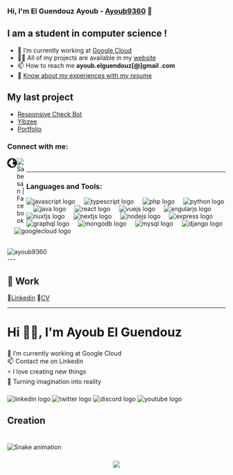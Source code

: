 ### Hi, I'm El Guendouz Ayoub - [Ayoub9360][website] 👋

## I am a student in computer science !

- 🔭 I’m currently working at [Google Cloud](https://cloud.google.com/?hl=fr)
- 👨‍💻 All of my projects are available in my [website][website]
- 📫 How to reach me **ayoub.elguendouz[@]gmail .com**
- 📄 [Know about my experiences with my resume][cv]

## My last project
- [Responsive Check Bot](https://github.com/ayoub9360/responsive-bot-check)
- [Yibzee][yibzee]
- [Portfolio][website]

### Connect with me:

[<img align="left" alt="Sabesan" width="22px" src="https://raw.githubusercontent.com/iconic/open-iconic/master/svg/globe.svg" />][website]
[<img align="left" alt="Sabesan | Facebook" width="22px" src="https://cdn.jsdelivr.net/npm/simple-icons@v3/icons/linkedin.svg" />][linkedin]

<br />

---

### Languages and Tools:
<div align="left">
  <img src="https://skillicons.dev/icons?i=js" height="40" alt="javascript logo"  />
  <img width="12" />
  <img src="https://skillicons.dev/icons?i=ts" height="40" alt="typescript logo"  />
  <img width="12" />
  <img src="https://skillicons.dev/icons?i=php" height="40" alt="php logo"  />
  <img width="12" />
  <img src="https://skillicons.dev/icons?i=py" height="40" alt="python logo"  />
  <img width="12" />
  <img src="https://skillicons.dev/icons?i=java" height="40" alt="java logo"  />
  <img width="12" />
  <img src="https://skillicons.dev/icons?i=react" height="40" alt="react logo"  />
  <img width="12" />
  <img src="https://skillicons.dev/icons?i=vue" height="40" alt="vuejs logo"  />
  <img width="12" />
  <img src="https://skillicons.dev/icons?i=angular" height="40" alt="angularjs logo"  />
  <img width="12" />
  <img src="https://skillicons.dev/icons?i=nuxtjs" height="40" alt="nuxtjs logo"  />
  <img width="12" />
  <img src="https://skillicons.dev/icons?i=nextjs" height="40" alt="nextjs logo"  />
  <img width="12" />
  <img src="https://skillicons.dev/icons?i=nodejs" height="40" alt="nodejs logo"  />
  <img width="12" />
  <img src="https://skillicons.dev/icons?i=express" height="40" alt="express logo"  />
  <img width="12" />
  <img src="https://skillicons.dev/icons?i=graphql" height="40" alt="graphql logo"  />
  <img width="12" />
  <img src="https://skillicons.dev/icons?i=mongodb" height="40" alt="mongodb logo"  />
  <img width="12" />
  <img src="https://skillicons.dev/icons?i=mysql" height="40" alt="mysql logo"  />
  <img width="12" />
  <img src="https://skillicons.dev/icons?i=django" height="40" alt="django logo"  />
  <img width="12" />
  <img src="https://skillicons.dev/icons?i=gcp" height="40" alt="googlecloud logo"  />
</div>
<br />
<p><img align="left" src="https://github-readme-stats.vercel.app/api/top-langs?username=ayoub9360&show_icons=true&locale=en&layout=compact" alt="ayoub9360" /></p>
<br />
---

## 📝 Work

💼[Linkedin][linkedin]
📑[CV][cv]

---

[website]: https://elguendouz-ayoub.com/
[yibzee]: https://yibzee.com/
[cv]: https://elguendouz-ayoub.com/assets/El_Guendouz_Ayoub_CV.pdf
[linkedin]: https://www.linkedin.com/in/ayoub-elg/














<h1 align="left">Hi 👋🏻, I'm Ayoub El Guendouz</h1>

###

<p align="left">🔭 I’m currently working at Google Cloud<br>📫 Contact me on Linkedin<br>⚡  I love creating new things <br>🚀  Turning imagination into reality</p>

###

<div align="left">
  <img src="https://raw.githubusercontent.com/maurodesouza/profile-readme-generator/master/src/assets/icons/social/linkedin/default.svg" width="52" height="40" alt="linkedin logo"  />
  <img src="https://raw.githubusercontent.com/maurodesouza/profile-readme-generator/master/src/assets/icons/social/twitter/default.svg" width="52" height="40" alt="twitter logo"  />
  <img src="https://raw.githubusercontent.com/maurodesouza/profile-readme-generator/master/src/assets/icons/social/discord/default.svg" width="52" height="40" alt="discord logo"  />
  <img src="https://raw.githubusercontent.com/maurodesouza/profile-readme-generator/master/src/assets/icons/social/youtube/default.svg" width="52" height="40" alt="youtube logo"  />
</div>

###



###

<h2 align="left">Creation</h2>

###

<br clear="both">

<img src="https://raw.githubusercontent.com/ayoub9360/ayoub9360/output/snake.svg" alt="Snake animation" />

###

<div align="center">
  <img src="https://visitor-badge.laobi.icu/badge?page_id=ayoub9360.ayoub9360&left_color=aliceblue&right_color=azure"  />
</div>

###

